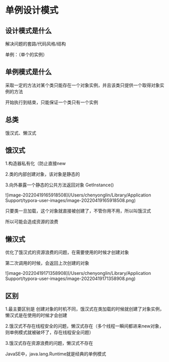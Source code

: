 # 单例设计模式

## 设计模式是什么

解决问题的套路/代码风格/结构

单例：（单个的实例）



## 单例模式是什么

采取一定的方法对某个类只能存在一个对象实例，并且该类只提供一个取得对象实例的方法

开始执行到结束，只能保证一个类只有一个实例



## 总类

饿汉式、懒汉式



## 饿汉式

1.构造器私有化（防止直接new

2.类的内部创建对象，该对象是静态的

3.向外暴露一个静态的公共方法返回对象 GetInstance()



![image-20220419165918508](/Users/chenyonglin/Library/Application Support/typora-user-images/image-20220419165918508.png)



只要类一旦加载，这个对象就直接被创建了，不管你用不用，所以叫饿汉式

所以可能会造成资源的浪费



## 懒汉式

优化了饿汉式的资源浪费的问题，在需要使用的时候才创建对象

第二次调用的时候，会返回上次创建的对象



![image-20220419171358908](/Users/chenyonglin/Library/Application Support/typora-user-images/image-20220419171358908.png)



## 区别

1.最主要区别是 创建对象的时机不同，饿汉式在类加载的时候就创建了对象实例，懒汉式是在使用的时候才会创建

2.饿汉式不存在线程安全的问题，懒汉式存在（多个线程一瞬间都进来new对象，则单例模式就被破坏了，存在线程安全问题）

3.饿汉式存在资源浪费的问题，懒汉式不存在



JavaSE中，java.lang.Runtime就是经典的单例模式